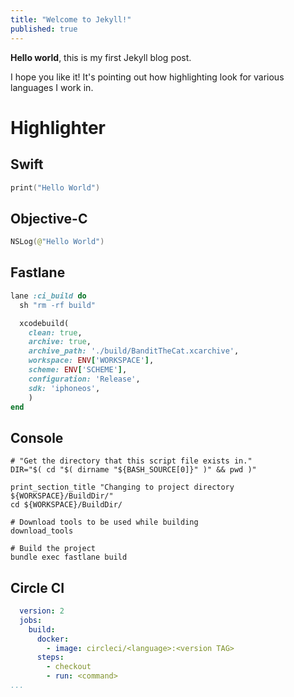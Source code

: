 ```yaml
---
title: "Welcome to Jekyll!"
published: true
---
```


**Hello world**, this is my first Jekyll blog post.

I hope you like it! It's pointing out how highlighting look for various languages I work in.

# Highlighter

## Swift
```swift
print("Hello World")
```

## Objective-C
```swift
NSLog(@"Hello World")
```

## Fastlane
```ruby
lane :ci_build do
  sh "rm -rf build"

  xcodebuild(
    clean: true,
    archive: true,
    archive_path: './build/BanditTheCat.xcarchive',
    workspace: ENV['WORKSPACE'],
    scheme: ENV['SCHEME'],
    configuration: 'Release',
    sdk: 'iphoneos',
    )
end
```

## Console

```
# "Get the directory that this script file exists in."
DIR="$( cd "$( dirname "${BASH_SOURCE[0]}" )" && pwd )"

print_section_title "Changing to project directory ${WORKSPACE}/BuildDir/"
cd ${WORKSPACE}/BuildDir/

# Download tools to be used while building
download_tools

# Build the project
bundle exec fastlane build
```


## Circle CI
```yaml
  version: 2
  jobs:
    build:
      docker:
        - image: circleci/<language>:<version TAG>
      steps:
        - checkout
        - run: <command>
...
```

